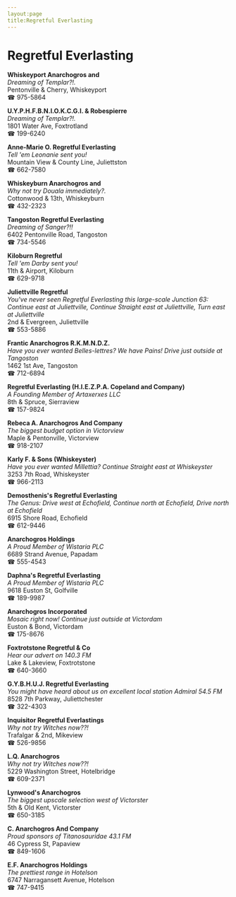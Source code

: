 ```yaml
---
layout:page
title:Regretful Everlasting
---
```

# Regretful Everlasting

**Whiskeyport Anarchogros and**  
_Dreaming of Templar?!._  
Pentonville & Cherry, Whiskeyport  
☎ 975-5864



**U.Y.P.H.F.B.N.I.O.K.C.G.I. & Robespierre**  
_Dreaming of Templar?!._  
1801 Water Ave, Foxtrotland  
☎ 199-6240



**Anne-Marie O. Regretful Everlasting**  
_Tell 'em Leonanie sent you!_  
Mountain View & County Line, Juliettston  
☎ 662-7580



**Whiskeyburn Anarchogros and**  
_Why not try Douala immediately?._  
Cottonwood & 13th, Whiskeyburn  
☎ 432-2323



**Tangoston Regretful Everlasting**  
_Dreaming of Sanger?!!_  
6402 Pentonville Road, Tangoston  
☎ 734-5546



**Kiloburn Regretful**  
_Tell 'em Darby sent you!_  
11th & Airport, Kiloburn  
☎ 629-9718



**Juliettville Regretful**  
_You've never seen Regretful Everlasting this large-scale 
Junction 63: Continue east at Juliettville, Continue Straight east at Juliettville, Turn east at Juliettville_  
2nd & Evergreen, Juliettville  
☎ 553-5886



**Frantic Anarchogros R.K.M.N.D.Z.**  
_Have you ever wanted Belles-lettres? We have Pains! 
Drive just outside at Tangoston_  
1462 1st Ave, Tangoston  
☎ 712-6894



**Regretful Everlasting (H.I.E.Z.P.A. Copeland and Company)**  
_A Founding Member of Artaxerxes LLC_  
8th & Spruce, Sierraview  
☎ 157-9824



**Rebeca A. Anarchogros And Company**  
_The biggest budget option in Victorview_  
Maple & Pentonville, Victorview  
☎ 918-2107



**Karly F. & Sons (Whiskeyster)**  
_Have you ever wanted Millettia? 
Continue Straight east at Whiskeyster_  
3253 7th Road, Whiskeyster  
☎ 966-2113



**Demosthenis's Regretful Everlasting**  
_The Genus: Drive west at Echofield, Continue north at Echofield, Drive north at Echofield_  
6915 Shore Road, Echofield  
☎ 612-9446



**Anarchogros Holdings**  
_A Proud Member of Wistaria PLC_  
6689 Strand Avenue, Papadam  
☎ 555-4543



**Daphna's Regretful Everlasting**  
_A Proud Member of Wistaria PLC_  
9618 Euston St, Golfville  
☎ 189-9987



**Anarchogros Incorporated**  
_Mosaic right now! 
Continue just outside at Victordam_  
Euston & Bond, Victordam  
☎ 175-8676



**Foxtrotstone Regretful & Co**  
_Hear our advert on 140.3 FM_  
Lake & Lakeview, Foxtrotstone  
☎ 640-3660



**G.Y.B.H.U.J. Regretful Everlasting**  
_You might have heard about us on excellent local station Admiral 54.5 FM_  
8528 7th Parkway, Juliettchester  
☎ 322-4303



**Inquisitor Regretful Everlastings**  
_Why not try Witches now??!_  
Trafalgar & 2nd, Mikeview  
☎ 526-9856



**L.Q. Anarchogros**  
_Why not try Witches now??!_  
5229 Washington Street, Hotelbridge  
☎ 609-2371



**Lynwood's Anarchogros**  
_The biggest upscale selection west of Victorster_  
5th & Old Kent, Victorster  
☎ 650-3185



**C. Anarchogros And Company**  
_Proud sponsors of Titanosauridae 43.1 FM_  
46 Cypress St, Papaview  
☎ 849-1606



**E.F. Anarchogros Holdings**  
_The prettiest range in Hotelson_  
6747 Narragansett Avenue, Hotelson  
☎ 747-9415



